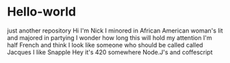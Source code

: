 # Hello-world
just another repository
Hi I'm Nick I minored in African American woman's lit and majored in partying 
I wonder how long this will hold my attention 
I'm half French and think I look like someone who should be called called Jacques
I like Snapple
Hey it's 420 somewhere
Node.J's and coffescript
